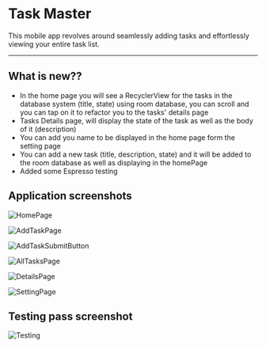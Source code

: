 # Task Master

This mobile app revolves around seamlessly adding tasks and effortlessly viewing your entire task list.

---

## What is new??

- In the home page you will see a RecyclerView for the tasks in the database system (title, state) using room database, you can scroll and you can tap on it to refactor you to the tasks' details page
- Tasks Details page, will display the state of the task as well as the body of it (description)
- You can add you name to be displayed in the home page form the setting page 
- You can add a new task (title, description, state) and it will be added to the room database as well as displaying in the homePage
- Added some Espresso testing 

## Application screenshots

![HomePage](/screenshots/homePage.jfif)

![AddTaskPage](/screenshots/addTaskPage.jfif)

![AddTaskSubmitButton](/screenshots/addTaskSubmittion.jfif)

![AllTasksPage](/screenshots/allTasksPage.jpeg)

![DetailsPage](/screenshots/detailsPage.jfif)

![SettingPage](/screenshots/settingPage.jpeg)

## Testing pass screenshot

![Testing](/screenshots/testPass.png)
